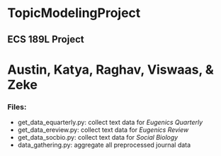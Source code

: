 # TopicModelingProject

## ECS 189L Project
# Austin, Katya, Raghav, Viswaas, & Zeke

### Files:
- get_data_equarterly.py: collect text data for *Eugenics Quarterly*
- get_data_ereview.py:    collect text data for *Eugenics Review*
- get_data_socbio.py:     collect text data for *Social Biology*
- data_gathering.py:      aggregate all preprocessed journal data
